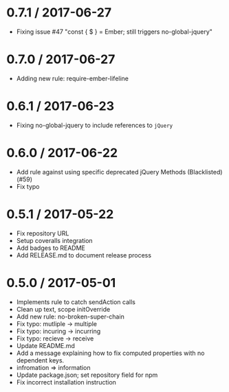 
0.7.1 / 2017-06-27
==================

  * Fixing issue #47 "const { $ } = Ember; still triggers no-global-jquery" 

0.7.0 / 2017-06-27
==================

  * Adding new rule: require-ember-lifeline

0.6.1 / 2017-06-23
==================

  * Fixing no-global-jquery to include references to `jQuery`

0.6.0 / 2017-06-22
==================

  * Add rule against using specific deprecated jQuery Methods (Blacklisted) (#59)
  * Fix typo


0.5.1 / 2017-05-22
==================

  * Fix repository URL
  * Setup coveralls integration
  * Add badges to README
  * Add RELEASE.md to document release process

0.5.0 / 2017-05-01
==================

  * Implements rule to catch sendAction calls
  * Clean up text, scope initOverride
  * Add new rule: no-broken-super-chain
  * Fix typo: mutliple -> multiple
  * Fix typo: incuring -> incurring
  * Fix typo: recieve -> receive
  * Update README.md
  * Add a message explaining how to fix computed properties with no dependent keys.
  * infromation => information
  * Update package.json; set repository field for npm
  * Fix incorrect installation instruction
	
